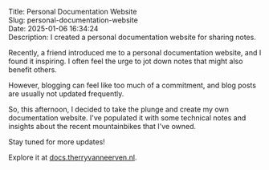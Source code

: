 Title: Personal Documentation Website  
Slug: personal-documentation-website  
Date: 2025-01-06 16:34:24  
Description: I created a personal documentation website for sharing notes.

Recently, a friend introduced me to a personal documentation website, and I found it inspiring. I often feel the urge to jot down notes that might also benefit others.

However, blogging can feel like too much of a commitment, and blog posts are usually not updated frequently.

So, this afternoon, I decided to take the plunge and create my own documentation website. I've populated it with some technical notes and insights about the recent mountainbikes that I've owned.

Stay tuned for more updates!

Explore it at [docs.therryvanneerven.nl](https://docs.therryvanneerven.nl).
